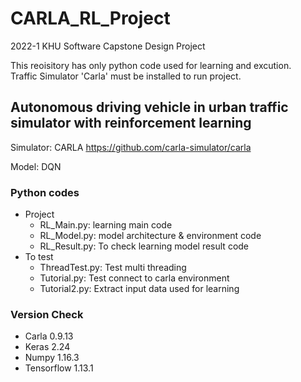 # CARLA_RL_Project

2022-1 KHU Software Capstone Design Project

This reoisitory has only python code used for learning and excution.  
Traffic Simulator 'Carla' must be installed to run project.

## Autonomous driving vehicle in urban traffic simulator with reinforcement learning

Simulator: CARLA
https://github.com/carla-simulator/carla


Model: DQN

### Python codes
- Project
  - RL_Main.py: learning main code
  - RL_Model.py: model architecture & environment code
  - RL_Result.py: To check learning model result code
- To test
  - ThreadTest.py: Test multi threading
  - Tutorial.py: Test connect to carla environment
  - Tutorial2.py: Extract input data used for learning

### Version Check
- Carla 0.9.13
- Keras 2.24
- Numpy 1.16.3
- Tensorflow 1.13.1
